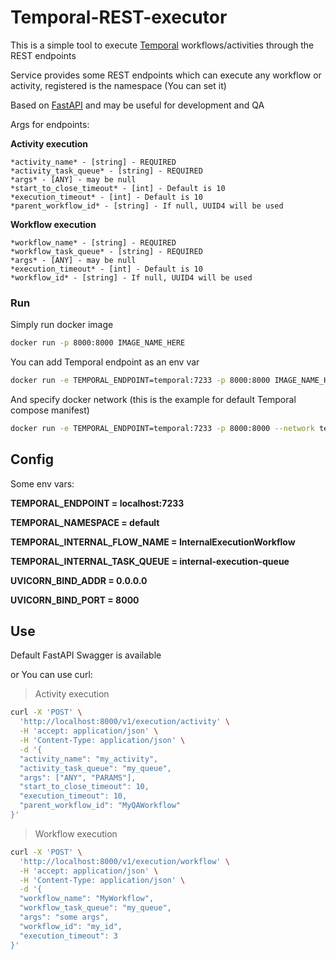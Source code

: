 # Temporal-REST-executor

This is a simple tool to execute [Temporal](https://temporal.io/) workflows/activities through the REST endpoints

Service provides some REST endpoints which can execute any workflow or activity, registered is the namespace (You can set it)

Based on [FastAPI](https://github.com/tiangolo/fastapi) and may be useful for development and QA

Args for endpoints:

**Activity execution**

```
*activity_name* - [string] - REQUIRED
*activity_task_queue* - [string] - REQUIRED
*args* - [ANY] - may be null
*start_to_close_timeout* - [int] - Default is 10
*execution_timeout* - [int] - Default is 10
*parent_workflow_id* - [string] - If null, UUID4 will be used
```

**Workflow execution**
```
*workflow_name* - [string] - REQUIRED
*workflow_task_queue* - [string] - REQUIRED
*args* - [ANY] - may be null
*execution_timeout* - [int] - Default is 10
*workflow_id* - [string] - If null, UUID4 will be used
```
### Run

Simply run docker image
```bash
docker run -p 8000:8000 IMAGE_NAME_HERE
```

You can add Temporal endpoint as an env var
```bash
docker run -e TEMPORAL_ENDPOINT=temporal:7233 -p 8000:8000 IMAGE_NAME_HERE
```

And specify docker network (this is the example for default Temporal compose manifest)
```bash
docker run -e TEMPORAL_ENDPOINT=temporal:7233 -p 8000:8000 --network temporal-network IMAGE_NAME_HERE
```

## Config

Some env vars:

**TEMPORAL_ENDPOINT = localhost:7233**

**TEMPORAL_NAMESPACE = default**

**TEMPORAL_INTERNAL_FLOW_NAME = InternalExecutionWorkflow**

**TEMPORAL_INTERNAL_TASK_QUEUE = internal-execution-queue**

**UVICORN_BIND_ADDR = 0.0.0.0**

**UVICORN_BIND_PORT = 8000**

## Use

Default FastAPI Swagger is available

or You can use curl:

> Activity execution
```bash
curl -X 'POST' \
  'http://localhost:8000/v1/execution/activity' \
  -H 'accept: application/json' \
  -H 'Content-Type: application/json' \
  -d '{
  "activity_name": "my_activity",
  "activity_task_queue": "my_queue",
  "args": ["ANY", "PARAMS"],
  "start_to_close_timeout": 10,
  "execution_timeout": 10,
  "parent_workflow_id": "MyQAWorkflow"
}'
```

> Workflow execution
```bash
curl -X 'POST' \
  'http://localhost:8000/v1/execution/workflow' \
  -H 'accept: application/json' \
  -H 'Content-Type: application/json' \
  -d '{
  "workflow_name": "MyWorkflow",
  "workflow_task_queue": "my_queue",
  "args": "some args",
  "workflow_id": "my_id",
  "execution_timeout": 3
}'
```

